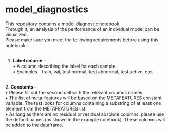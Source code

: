 # model_diagnostics

This repository contains a model diagnostic notebook.<br />
Through it, an analysis of the performance of an individual model can be visualized.<br />
Please make sure you meet the following requirements before using this notebook - <br />
<br />
1.	<b>Label column –</b> <br />
  •	A column describing the label for each sample. <br />
  •	Examples - train, val, test normal, test abnormal, test active, etc.<br />
<br />
2.	<b>Constants –</b><br />
  •	Please fill out the second cell with the relevant columns names.<br />
  •	The list of meta-features will be based on the METAFEATURES constant variable. The test looks for columns containing a substring of at least one element from the
    METAFEATURES list.<br />
  •	As long as there are no residual or residual absolute columns, please use the default names (as shown in the example notebook). These columns will be added to the
    dataframe.<br />
